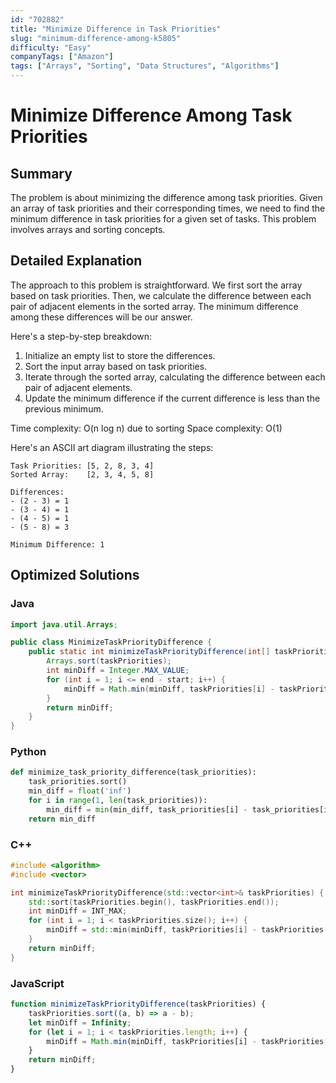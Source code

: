 ```yaml
---
id: "702882"
title: "Minimize Difference in Task Priorities"
slug: "minimum-difference-among-k5805"
difficulty: "Easy"
companyTags: ["Amazon"]
tags: ["Arrays", "Sorting", "Data Structures", "Algorithms"]
---
```


**Minimize Difference Among Task Priorities**
=====================================

## Summary

The problem is about minimizing the difference among task priorities. Given an array of task priorities and their corresponding times, we need to find the minimum difference in task priorities for a given set of tasks. This problem involves arrays and sorting concepts.

## Detailed Explanation

The approach to this problem is straightforward. We first sort the array based on task priorities. Then, we calculate the difference between each pair of adjacent elements in the sorted array. The minimum difference among these differences will be our answer.

Here's a step-by-step breakdown:

1.  Initialize an empty list to store the differences.
2.  Sort the input array based on task priorities.
3.  Iterate through the sorted array, calculating the difference between each pair of adjacent elements.
4.  Update the minimum difference if the current difference is less than the previous minimum.

Time complexity: O(n log n) due to sorting
Space complexity: O(1)

Here's an ASCII art diagram illustrating the steps:

```
Task Priorities: [5, 2, 8, 3, 4]
Sorted Array:    [2, 3, 4, 5, 8]

Differences:
- (2 - 3) = 1
- (3 - 4) = 1
- (4 - 5) = 1
- (5 - 8) = 3

Minimum Difference: 1
```

## Optimized Solutions

### Java
```java
import java.util.Arrays;

public class MinimizeTaskPriorityDifference {
    public static int minimizeTaskPriorityDifference(int[] taskPriorities, int start, int end) {
        Arrays.sort(taskPriorities);
        int minDiff = Integer.MAX_VALUE;
        for (int i = 1; i <= end - start; i++) {
            minDiff = Math.min(minDiff, taskPriorities[i] - taskPriorities[i-1]);
        }
        return minDiff;
    }
}
```

### Python
```python
def minimize_task_priority_difference(task_priorities):
    task_priorities.sort()
    min_diff = float('inf')
    for i in range(1, len(task_priorities)):
        min_diff = min(min_diff, task_priorities[i] - task_priorities[i-1])
    return min_diff
```

### C++
```cpp
#include <algorithm>
#include <vector>

int minimizeTaskPriorityDifference(std::vector<int>& taskPriorities) {
    std::sort(taskPriorities.begin(), taskPriorities.end());
    int minDiff = INT_MAX;
    for (int i = 1; i < taskPriorities.size(); i++) {
        minDiff = std::min(minDiff, taskPriorities[i] - taskPriorities[i-1]);
    }
    return minDiff;
}
```

### JavaScript
```javascript
function minimizeTaskPriorityDifference(taskPriorities) {
    taskPriorities.sort((a, b) => a - b);
    let minDiff = Infinity;
    for (let i = 1; i < taskPriorities.length; i++) {
        minDiff = Math.min(minDiff, taskPriorities[i] - taskPriorities[i-1]);
    }
    return minDiff;
}
```